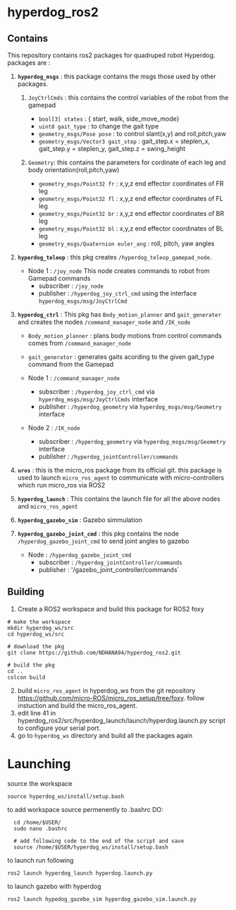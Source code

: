 # hyperdog_ros2

## Contains
This repository contains ros2 packages for quadruped robot Hyperdog.
packages are :
  1. **`hyperdog_msgs`** : this package contains the msgs those used by other packages.
  
        1. `JoyCtrlCmds` : this contains the control variables of the robot from the gamepad
              - `bool[3] states` : { start, walk, side_move_mode} 
              - `uint8 gait_type` : to change the gait type
              - `geometry_msgs/Pose pose` : to control slant(x,y) and roll,pitch,yaw
              - `geometry_msgs/Vector3 gait_step` : gait_step.x = steplen_x, gait_step.y = steplen_y, gait_step.z = swing_height
              
        2. `Geometry`: this contains the parameters for cordinate of each leg and body orientation(roll,pitch,yaw)
              - `geometry_msgs/Point32 fr` : x,y,z end effector coordinates of FR leg
              - `geometry_msgs/Point32 fl` : x,y,z end effector coordinates of FL leg
              - `geometry_msgs/Point32 br` : x,y,z end effector coordinates of BR leg
              - `geometry_msgs/Point32 bl` : x,y,z end effector coordinates of BL leg
              - `geometry_msgs/Quaternion euler_ang` : roll, pitch, yaw angles
              
  2. **`hyperdog_teleop`** : this pkg creates `/hyperdog_teleop_gamepad_node`. 
        - Node 1 : `/joy_node`
            This node creates commands to robot from Gamepad commands
            - subscriber : `/joy_node` 
            - publisher : `/hyperdog_joy_ctrl_cmd` using the interface `hyperdog_msgs/msg/JoyCtrlCmd`

  3. **`hyperdog_ctrl`** : This pkg has `Body_motion_planner` and `gait_generater` and creates the nodes `/command_manager_node` and `/IK_node`
        - `Body_motion_planner` : plans body motions from control commands comes from `/command_manager_node`
        - `gait_generator` : generates gaits acording to the given gait_type command from the Gamepad 
   
        - Node 1 : `/command_manager_node` 
            - subscriber : `/hyperdog_joy_ctrl_cmd` via `hyperdog_msgs/msg/JoyCtrlCmds` interface
            - publisher : `/hyperdog_geometry` via `hyperdog_msgs/msg/Geometry` interface

        - Node 2 : `/IK_node`
            - subscriber : `/hyperdog_geometry` via `hyperdog_msgs/msg/Geometry` interface
            - publisher  : `/hyperdog_jointController/commands`
  
  4. **`uros`** : this is the micro_ros package from its official git. this package is used to launch `micro_ros_agent` to communicate with micro-controllers which run micro_ros via ROS2
  
  5. **`hyperdog_launch`** : This contains the launch file for all the above nodes and `micro_ros_agent`
  
  6. **`hyperdog_gazebo_sim`** : Gazebo simmulation 
  
  7. **`hyperdog_gazebo_joint_cmd`** : this pkg contains the node `/hyperdog_gazebo_joint_cmd` to send joint angles to gazebo
        - Node : `/hyperdog_gazebo_joint_cmd`
            - subscriber : `/hyperdog_jointController/commands`
            - publisher : '/gazebo_joint_controller/commands`


## Building

 1. Create a ROS2 workspace and build this package for ROS2 foxy
 ```
 # make the workspace
 mkdir hyperdog_ws/src 
 cd hyperdog_ws/src
 
 # download the pkg
 git clone https://github.com/NDHANA94/hyperdog_ros2.git
 
 # build the pkg
 cd .. 
 colcon build
 ```
 
 2. build `micro_ros_agent`  in hyperdog_ws from the git repository https://github.com/micro-ROS/micro_ros_setup/tree/foxy. follow instuction and build the micro_ros_agent.
 3. edit line 41 in hyperdog_ros2/src/hyperdog_launch/launch/hyperdog.launch.py script to configure your serial port.
 4. go to `hyperdog_ws` directory and build all the packages again
 
 
 # Launching
 source the workspace  
 ```
 source hyperdog_ws/install/setup.bash
 ```
 to add workspace source permenently to .bashrc DO:
  ```
    cd /home/$USER/
    sudo nano .bashrc
    
    # add following code to the end of the script and save
    source /home/$USER/hyperdog_ws/install/setup.bash
  ```
  
  to launch run following 
  ```
  ros2 launch hyperdog_launch hyperdog.launch.py
 
  ```
  
  to launch gazebo with hyperdog
  ```
  ros2 launch hypedog_gazebo_sim hyperdog_gazebo_sim.launch.py

 
 
            
        
